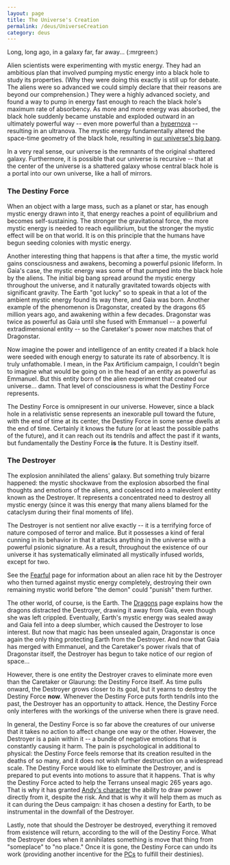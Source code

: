 ```yaml
---
layout: page
title: The Universe's Creation
permalink: /deus/UniverseCreation
category: deus
---
```

Long, long ago, in a galaxy far, far away... (:mrgreen:)

Alien scientists were experimenting with mystic energy. They had an ambitious plan that involved pumping mystic energy into a black hole to study its properties. (Why they were doing this exactly is still up for debate. The aliens were so advanced we could simply declare that their reasons are beyond our comprehension.) They were a highly advanced society, and found a way to pump in energy fast enough to reach the black hole's maximum rate of absorbency. As more and more energy was absorbed, the black hole suddenly became unstable and exploded outward in an ultimately powerful way -- even more powerful than a [hypernova](http://armageddononline.tripod.com/hyper.htm) -- resulting in an ultranova. The mystic energy fundamentally altered the space-time geometry of the black hole, resulting in [our universe's big bang](http://www.astronomycafe.net/qadir/q1355.html).

In a very real sense, our universe is the remnants of the original shattered galaxy. Furthermore, it is possible that our universe is recursive -- that at the center of the universe is a shattered galaxy whose central black hole is a portal into our own universe, like a hall of mirrors.


### The Destiny Force

When an object with a large mass, such as a planet or star, has enough mystic energy drawn into it, that energy reaches a point of equilibrium and becomes self-sustaining. The stronger the gravitational force, the more mystic energy is needed to reach equilibrium, but the stronger the mystic effect will be on that world. It is on this principle that the humans have begun seeding colonies with mystic energy.

Another interesting thing that happens is that after a time, the mystic world gains consciousness and awakens, becoming a powerful psionic lifeform. In Gaia's case, the mystic energy was some of that pumped into the black hole by the aliens. The initial big bang spread around the mystic energy throughout the universe, and it naturally gravitated towards objects with significant gravity. The Earth &quot;got lucky&quot; so to speak in that a lot of the ambient mystic energy found its way there, and Gaia was born. Another example of the phenomenon is Dragonstar, created by the dragons 65 million years ago, and awakening within a few decades. Dragonstar was twice as powerful as Gaia until she fused with Emmanuel -- a powerful extradimensional entity -- so the Caretaker's power now matches that of Dragonstar.

Now imagine the power and intelligence of an entity created if a black hole were seeded with enough energy to saturate its rate of absorbency. It is truly unfathomable. I mean, in the Pax Artificium campaign, I couldn't begin to imagine what would be going on in the head of an entity as powerful as Emmanuel. But this entity born of the alien experiment that created our universe... damn. That level of consciousness is what the Destiny Force represents.

The Destiny Force is omnipresent in our universe. However, since a black hole in a relativistic sense represents an inexorable pull toward the future, with the end of time at its center, the Destiny Force in some sense dwells at the end of time. Certainly it knows the future (or at least the possible paths of the future), and it can reach out its tendrils and affect the past if it wants, but fundamentally the Destiny Force __is__ the future. It is Destiny itself.


### The Destroyer

The explosion annihilated the aliens' galaxy. But something truly bizarre happened: the mystic shockwave from the explosion absorbed the final thoughts and emotions of the aliens, and coalesced into a malevolent entity known as the Destroyer. It represents a concentrated need to destroy all mystic energy (since it was this energy that many aliens blamed for the cataclysm during their final moments of life).

The Destroyer is not sentient nor alive exactly -- it is a terrifying force of nature composed of terror and malice. But it possesses a kind of feral cunning in its behavior in that it attacks anything in the universe with a powerful psionic signature. As a result, throughout the existence of our universe it has systematically eliminated all mystically infused worlds, except for two.

See the [Fearful](Fearful) page for information about an alien race hit by the Destroyer who then turned against mystic energy completely, destroying their own remaining mystic world before &quot;the demon&quot; could &quot;punish&quot; them further.

The other world, of course, is the Earth. The [Dragons](Dragons) page explains how the dragons distracted the Destroyer, drawing it away from Gaia, even though she was left crippled. Eventually, Earth's mystic energy was sealed away and Gaia fell into a deep slumber, which caused the Destroyer to lose interest. But now that magic has been unsealed again, Dragonstar is once again the only thing protecting Earth from the Destroyer. And now that Gaia has merged with Emmanuel, and the Caretaker's power rivals that of Dragonstar itself, the Destroyer has begun to take notice of our region of space...

However, there is one entity the Destroyer craves to eliminate more even than the Caretaker or Glaurung: the Destiny Force itself. As time pulls onward, the Destroyer grows closer to its goal, but it yearns to destroy the Destiny Force __now__. Whenever the Destiny Force puts forth tendrils into the past, the Destroyer has an opportunity to attack. Hence, the Destiny Force only interferes with the workings of the universe when there is grave need.

In general, the Destiny Force is so far above the creatures of our universe that it takes no action to affect change one way or the other. However, the Destroyer is a pain within it -- a bundle of negative emotions that is constantly causing it harm. The pain is psychological in additional to physical: the Destiny Force feels remorse that its creation resulted in the deaths of so many, and it does not wish further destruction on a widespread scale. The Destiny Force would like to eliminate the Destroyer, and is prepared to put events into motions to assure that it happens. That is why the Destiny Force acted to help the Terrans unseal magic 265 years ago. That is why it has granted [Andy's character](CharSecretsAndy) the ability to draw power directly from it, despite the risk. And that is why it will help them as much as it can during the Deus campaign: it has chosen a destiny for Earth, to be instrumental in the downfall of the Destroyer.

Lastly, note that should the Destroyer be destroyed, everything it removed from existence will return, according to the will of the Destiny Force. What the Destroyer does when it annihilates something is move that thing from &quot;someplace&quot; to &quot;no place.&quot; Once it is gone, the Destiny Force can undo its work (providing another incentive for the [PCs](PlayerCharacters) to fulfill their destinies).
